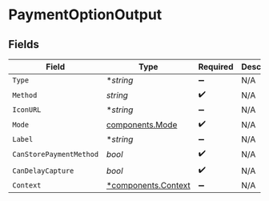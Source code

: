 # PaymentOptionOutput


## Fields

| Field                                                     | Type                                                      | Required                                                  | Description                                               | Example                                                   |
| --------------------------------------------------------- | --------------------------------------------------------- | --------------------------------------------------------- | --------------------------------------------------------- | --------------------------------------------------------- |
| `Type`                                                    | **string*                                                 | :heavy_minus_sign:                                        | N/A                                                       |                                                           |
| `Method`                                                  | *string*                                                  | :heavy_check_mark:                                        | N/A                                                       |                                                           |
| `IconURL`                                                 | **string*                                                 | :heavy_minus_sign:                                        | N/A                                                       |                                                           |
| `Mode`                                                    | [components.Mode](../../models/components/mode.md)        | :heavy_check_mark:                                        | N/A                                                       | card                                                      |
| `Label`                                                   | **string*                                                 | :heavy_minus_sign:                                        | N/A                                                       |                                                           |
| `CanStorePaymentMethod`                                   | *bool*                                                    | :heavy_check_mark:                                        | N/A                                                       |                                                           |
| `CanDelayCapture`                                         | *bool*                                                    | :heavy_check_mark:                                        | N/A                                                       |                                                           |
| `Context`                                                 | [*components.Context](../../models/components/context.md) | :heavy_minus_sign:                                        | N/A                                                       |                                                           |